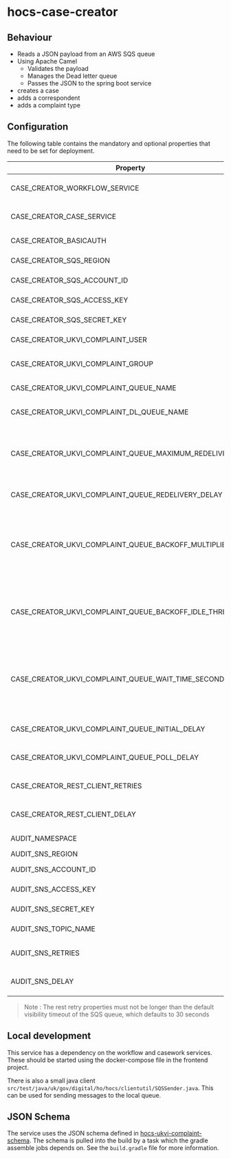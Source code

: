 # hocs-case-creator

## Behaviour

- Reads a JSON payload from an AWS SQS queue
- Using Apache Camel
  - Validates the payload
  - Manages the Dead letter queue
  - Passes the JSON to the spring boot service
- creates a case
- adds a correspondent
- adds a complaint type

## Configuration

The following table contains the mandatory and optional properties that need to be set for deployment.

| Property | Description |Example |Mandatory |
| -------- | -------- |-------- |-------- |
| CASE_CREATOR_WORKFLOW_SERVICE | The URL of the workflow service  | http://localhost:8091   | Yes  |
| CASE_CREATOR_CASE_SERVICE | The URL of the casework service  | http://localhost:8082   | Yes  |
| CASE_CREATOR_BASICAUTH | The basic auth credentials  | UNSET   | Yes  |
| CASE_CREATOR_SQS_REGION | The AWS SQS region  | eu-west-2   | Yes  |
| CASE_CREATOR_SQS_ACCOUNT_ID | The SQS account Id  | 1234   | Yes  |
| CASE_CREATOR_SQS_ACCESS_KEY | The SQS access key  | 1234   | Yes  |
| CASE_CREATOR_SQS_SECRET_KEY | The SQS secret key  | 1234   | Yes  |
| CASE_CREATOR_UKVI_COMPLAINT_USER | The UKVI System User ID  | UUID   | Yes  |
| CASE_CREATOR_UKVI_COMPLAINT_GROUP | The UKVI System Group ID  | /CMSMNIAZQXMZQ6IGEKTRWA   | Yes  |
| CASE_CREATOR_UKVI_COMPLAINT_QUEUE_NAME | The UKVI queue name | ukvi-complaint-queue | Yes |
| CASE_CREATOR_UKVI_COMPLAINT_DL_QUEUE_NAME | The UKVI dead letter queue name | ukvi-complaint-queue-dlq | Yes |
| CASE_CREATOR_UKVI_COMPLAINT_QUEUE_MAXIMUM_REDELIVERIES | Sets the maximum number of times a message exchange will be redelivered | 10 | No |
| CASE_CREATOR_UKVI_COMPLAINT_QUEUE_REDELIVERY_DELAY | Sets the initial redelivery delay in milliseconds | 1000 | No |
| CASE_CREATOR_UKVI_COMPLAINT_QUEUE_BACKOFF_MULTIPLIER | Enables exponential backoff and sets the multiplier used to increase the delay between redeliveries | 5 | No |
| CASE_CREATOR_UKVI_COMPLAINT_QUEUE_BACKOFF_IDLE_THRESHOLD | The number of subsequent idle polls that should happen before the backoffMultipler should kick-in. | 1 | No |
| CASE_CREATOR_UKVI_COMPLAINT_QUEUE_WAIT_TIME_SECONDS | The duration (in seconds) for which the call waits for a message to arrive in the queue before returning. | 20 | No |
| CASE_CREATOR_UKVI_COMPLAINT_QUEUE_INITIAL_DELAY | Milliseconds before the first poll starts. | 5000 | No |
| CASE_CREATOR_UKVI_COMPLAINT_QUEUE_POLL_DELAY | Milliseconds before the next poll. | 100 | No |
| CASE_CREATOR_REST_CLIENT_RETRIES |The maximum number of retry attempts | 10 | No |
| CASE_CREATOR_REST_CLIENT_DELAY | The minimum delay between retries. | 1000 | No |
| AUDIT_NAMESPACE | The kubernetes namespace | local | Yes |
| AUDIT_SNS_REGION | The SNS region | eu-west-2 | Yes |
| AUDIT_SNS_ACCOUNT_ID | The SNS account Id | 12345 | Yes |
| AUDIT_SNS_ACCESS_KEY | The SNS access key | 12345 | Yes |
| AUDIT_SNS_SECRET_KEY | The SNS secret key | 12345 | Yes |
| AUDIT_SNS_TOPIC_NAME | The SNS Topic Name | hocs-audit-topic | Yes |
| AUDIT_SNS_RETRIES | The maximum number of retry attempts | 10 | No |
| AUDIT_SNS_DELAY | The minimum delay between retries.  | 2000 | No |

> Note : The rest retry properties must not be longer than the default visibility timeout of the SQS queue, which defaults to 30 seconds

## Local development

This service has a dependency on the workflow and casework services. These should be started using the docker-compose
file in the frontend project.

There is also a small java client `src/test/java/uk/gov/digital/ho/hocs/clientutil/SQSSender.java`. This can be used for
sending messages to the local queue.

## JSON Schema

The service uses the JSON schema defined
in [hocs-ukvi-complaint-schema](https://github.com/UKHomeOffice/hocs-ukvi-complaint-schema). The schema is pulled into
the build by a task which the gradle assemble jobs depends on. See the `build.gradle` file for more information.

